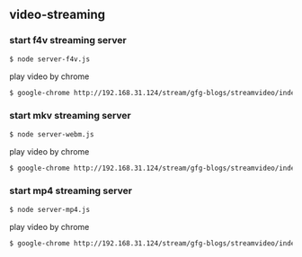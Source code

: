 ## video-streaming

### start f4v streaming server

```bash
$ node server-f4v.js
```

play video by chrome

```bash
$ google-chrome http://192.168.31.124/stream/gfg-blogs/streamvideo/index.html
```


### start mkv streaming server

```bash
$ node server-webm.js
```

play video by chrome

```bash
$ google-chrome http://192.168.31.124/stream/gfg-blogs/streamvideo/index.html
```



### start mp4 streaming server

```bash
$ node server-mp4.js
```

play video by chrome

```bash
$ google-chrome http://192.168.31.124/stream/gfg-blogs/streamvideo/index.html
```
